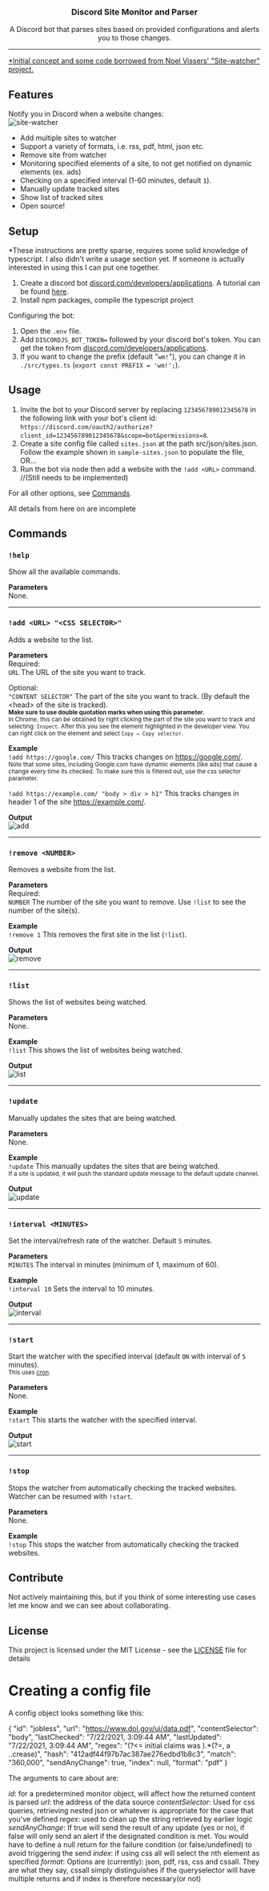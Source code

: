 <p style="text-align:center">
  <h3 align="center">Discord Site Monitor and Parser</h3>
  <p align="center">A Discord bot that parses sites based on provided configurations and alerts you to those changes.</p>
</p>

---
<a href="https://github.com/noelvissers/site-watcher/releases">*Initial concept and some code borrowed from Noel Vissers' "Site-watcher" project.</a>
## Features

Notify you in Discord when a website changes:   
![site-watcher](./.github/pictures/site-watcher.png)   
   
- Add multiple sites to watcher
- Support a variety of formats, i.e. rss, pdf, html, json etc.
- Remove site from watcher
- Monitoring specified elements of a site, to not get notified on dynamic elements (ex. ads)
- Checking on a specified interval (1-60 minutes, default `1`).
- Manually update tracked sites
- Show list of tracked sites
- Open source!

## Setup
*These instructions are pretty sparse, requires some solid knowledge of typescript. I also didn't write a usage section yet. If someone is actually interested in using this I can put one together.


1. Create a discord bot [discord.com/developers/applications](https://discord.com/developers/applications). A tutorial can be found [here](https://discordpy.readthedocs.io/en/latest/discord.html).   
2. Install npm packages, compile the typescript project

Configuring the bot:

1. Open the `.env` file.
2. Add `DISCORDJS_BOT_TOKEN=` followed by your discord bot's token. You can get the token from [discord.com/developers/applications](https://discord.com/developers/applications).
3. If you want to change the prefix (default "`wm!`"), you can change it in `./src/types.ts` (`export const PREFIX = 'wm!';`).

## Usage
1. Invite the bot to your Discord server by replacing `123456789012345678` in the following link with your bot's client id: `https://discord.com/oauth2/authorize?client_id=123456789012345678&scope=bot&permissions=8`. 
2. Create a site config file called `sites.json` at the path src/json/sites.json. Follow the example shown in `sample-sites.json` to populate the file, OR...
3. Run the bot via node then add a website with the `!add <URL>` command. //(Still needs to be implemented)

For all other options, see [Commands](#Commands).

All details from here on are incomplete

## Commands
### `!help`
Show all the available commands.

**Parameters**   
None.

---

### `!add <URL> "<CSS SELECTOR>"`
Adds a website to the list.

**Parameters**   
Required:   
`URL` The URL of the site you want to track.   

Optional:   
`"CONTENT SELECTOR"` The part of the site you want to track. (By default the \<head\> of the site is tracked).   
<sub>**Make sure to use double quotation marks when using this parameter.**   
In Chrome, this can be obtained by right clicking the part of the site you want to track and selecting: `Inspect`. After this you see the element highlighted in the developer view. You can right click on the element and select `Copy → Copy selector`. </sub>

**Example**   
`!add https://google.com/` This tracks changes on https://google.com/.   
<sub>Note that some sites, including Google.com have dynamic elements (like ads) that cause a change every time its checked. To make sure this is filtered out, use the css selector parameter.</sub>   

`!add https://example.com/ "body > div > h1"` This tracks changes in header 1 of the site https://example.com/.

**Output**   
![add](./.github/pictures/add.png)

---

### `!remove <NUMBER>`
Removes a website from the list.

**Parameters**   
Required:   
`NUMBER` The number of the site you want to remove. Use `!list` to see the number of the site(s).   

**Example**   
`!remove 1` This removes the first site in the list (`!list`).

**Output**   
![remove](./.github/pictures/remove.png)

---

### `!list`
Shows the list of websites being watched.

**Parameters**   
None.

**Example**   
`!list` This shows the list of websites being watched.

**Output**   
![list](./.github/pictures/list.png)

---

### `!update`
Manually updates the sites that are being watched.

**Parameters**   
None.

**Example**   
`!update` This manually updates the sites that are being watched.   
<sub>If a site is updated, it will push the standard update message to the default update channel.</sub>

**Output**   
![update](./.github/pictures/update.png)

---

### `!interval <MINUTES>`
Set the interval/refresh rate of the watcher. Default `5` minutes.

**Parameters**   
`MINUTES` The interval in minutes (minimum of 1, maximum of 60).

**Example**   
`!interval 10` Sets the interval to 10 minutes.

**Output**   
![interval](./.github/pictures/interval.png)

---

### `!start`
Start the watcher with the specified interval (default `ON` with interval of `5` minutes).   
<sub>This uses [cron](https://www.npmjs.com/package/cron).</sub>

**Parameters**   
None.

**Example**   
`!start` This starts the watcher with the specified interval.

**Output**   
![start](./.github/pictures/start.png)

---

### `!stop`
Stops the watcher from automatically checking the tracked websites. Watcher can be resumed with `!start`.

**Parameters**   
None.

**Example**   
`!stop` This stops the watcher from automatically checking the tracked websites.


## Contribute
Not actively maintaining this, but if you think of some interesting use cases let me know and we can see about collaborating.

## License
This project is licensed under the MIT License - see the [LICENSE](LICENSE) file for details




# Creating a config file

A config object looks something like this:

  {
    "id": "jobless",
    "url": "https://www.dol.gov/ui/data.pdf",
    "contentSelector": "body",
    "lastChecked": "7/22/2021, 3:09:44 AM",
    "lastUpdated": "7/22/2021, 3:09:44 AM",
    "regex": "(?<= initial claims was ).*(?=, a ..crease)",
    "hash": "412adf44f97b7ac387ae276edbd1b8c3",
    "match": "360,000",
    "sendAnyChange": true,
    "index": null,
    "format": "pdf"
  }

The arguments to care about are:

*id*: for a predetermined monitor object, will affect how the returned content is parsed
*url*: the address of the data source
*contentSelector*: Used for css queries, retrieving nested json or whatever is appropriate for the case that you've defined
*regex*: used to clean up the string retrieved by earlier logic
*sendAnyChange*: If true will send the result of any update (yes or no), if false will only send an alert if the designated condition is met. You would have to define a null return for the failure condition (or false/undefined) to avoid triggering the send
*index*: if using css all will select the nth element as specified
*format*: Options are (currently): json, pdf, rss, css and cssall. They are what they say, cssall simply distinguishes if the queryselector will have multiple returns and if index is therefore necessary(or not)
